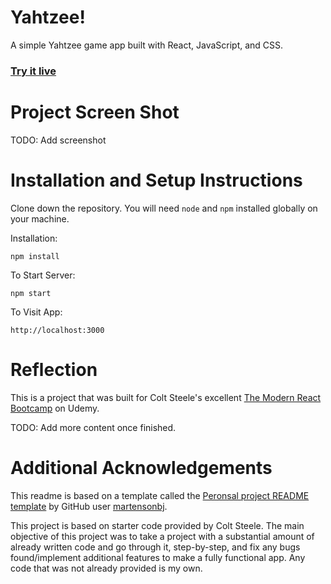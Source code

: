 # Yahtzee!

A simple Yahtzee game app built with React, JavaScript, and CSS.

### [Try it live]()

# Project Screen Shot

TODO: Add screenshot

# Installation and Setup Instructions

Clone down the repository. You will need `node` and `npm` installed globally on your machine.

Installation:

`npm install`

To Start Server:

`npm start`

To Visit App:

`http://localhost:3000`

# Reflection

This is a project that was built for Colt Steele's excellent [The Modern React Bootcamp](https://www.udemy.com/course/modern-react-bootcamp) on Udemy.

TODO: Add more content once finished.

# Additional Acknowledgements

This readme is based on a template called the [Peronsal project README template](https://gist.github.com/martensonbj/6bf2ec2ed55f5be723415ea73c4557c4) by GitHub user [martensonbj](https://gist.github.com/martensonbj).

This project is based on starter code provided by Colt Steele. The main objective of this project was to
take a project with a substantial amount of already written code and go through it, step-by-step,
and fix any bugs found/implement additional features to make a fully functional app.
Any code that was not already provided is my own.

